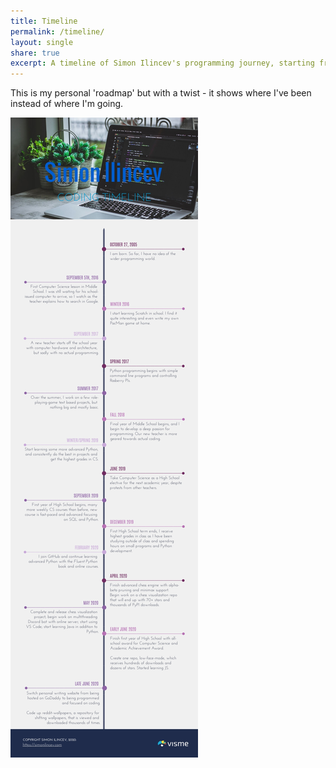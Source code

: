 ```yaml
---
title: Timeline
permalink: /timeline/
layout: single
share: true
excerpt: A timeline of Simon Ilincev's programming journey, starting from birth and ending at the present day. It shows how he has grown as a coder and what he has learned.
---
```


This is my personal 'roadmap' but with a twist - it shows where I've been instead of where I'm going.

![timeline of my programming life](/assets/images/timeline.jpg)
